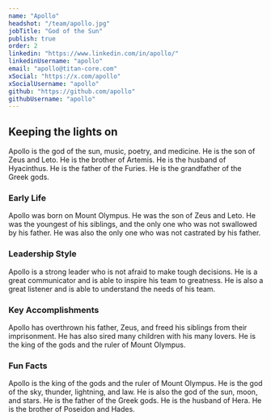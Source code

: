 ```yaml
---
name: "Apollo"
headshot: "/team/apollo.jpg"
jobTitle: "God of the Sun"
publish: true
order: 2
linkedin: "https://www.linkedin.com/in/apollo/"
linkedinUsername: "apollo"
email: "apollo@titan-core.com"
xSocial: "https://x.com/apollo"
xSocialUsername: "apollo"
github: "https://github.com/apollo"
githubUsername: "apollo"
---
```


## Keeping the lights on
Apollo is the god of the sun, music, poetry, and medicine. He is the son of Zeus and Leto. He is the brother of Artemis. He is the husband of Hyacinthus. He is the father of the Furies. He is the grandfather of the Greek gods.

### Early Life

Apollo was born on Mount Olympus. He was the son of Zeus and Leto. He was the youngest of his siblings, and the only one who was not swallowed by his father. He was also the only one who was not castrated by his father.

### Leadership Style

Apollo is a strong leader who is not afraid to make tough decisions. He is a great communicator and is able to inspire his team to greatness. He is also a great listener and is able to understand the needs of his team.

### Key Accomplishments    

Apollo has overthrown his father, Zeus, and freed his siblings from their imprisonment. He has also sired many children with his many lovers. He is the king of the gods and the ruler of Mount Olympus.

### Fun Facts

Apollo is the king of the gods and the ruler of Mount Olympus. He is the god of the sky, thunder, lightning, and law. He is also the god of the sun, moon, and stars. He is the father of the Greek gods. He is the husband of Hera. He is the brother of Poseidon and Hades.



